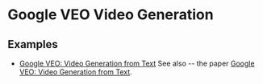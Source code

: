 # Google VEO Video Generation

## Examples

- [Google VEO: Video Generation from Text](https://google.github.io/veo/)
See also -- the paper [Google VEO: Video Generation from Text](https://arxiv.org/abs/2401.00549).